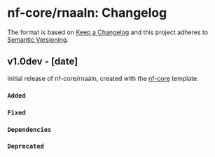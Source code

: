 # nf-core/rnaaln: Changelog

The format is based on [Keep a Changelog](https://keepachangelog.com/en/1.0.0/)
and this project adheres to [Semantic Versioning](https://semver.org/spec/v2.0.0.html).

## v1.0dev - [date]

Initial release of nf-core/rnaaln, created with the [nf-core](https://nf-co.re/) template.

### `Added`

### `Fixed`

### `Dependencies`

### `Deprecated`
